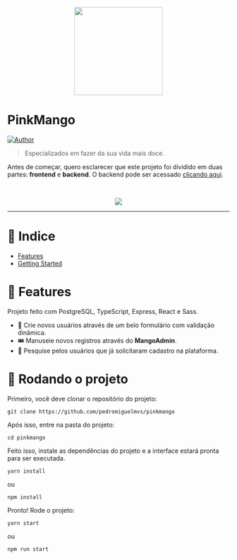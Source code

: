 <p align="center">
   <img src="https://i.imgur.com/m2qhrGe.png" width="200"/>
</p>

# PinkMango





[![Author](https://img.shields.io/badge/author-PedroMiguel-D54F44?style=flat-square)](https://github.com/pedromiguelmvs)


> Especializados em fazer da sua vida mais doce.

Antes de começar, quero esclarecer que este projeto foi dividido em duas partes: __frontend__ e __backend__. O backend pode ser acessado [clicando aqui](https://github.com/pedromiguelmvs/pinkmangob).

<br />
<p align="center"><img src="https://i.imgur.com/XeeSWk9.png"/></p>

---

# :pushpin: Indice

* [Features](#rocket-features)
* [Getting Started](#runner-rodando-o-projeto)


# :rocket: Features

Projeto feito com PostgreSQL, TypeScript, Express, React e Sass.

* 👤 Crie novos usuários através de um belo formulário com validação dinâmica.
* 🎟️ Manuseie novos registros através do __MangoAdmin__.
* 🔎 Pesquise pelos usuários que já solicitaram cadastro na plataforma.

# :runner: Rodando o projeto

Primeiro, você deve clonar o repositório do projeto:

```git clone https://github.com/pedromiguelmvs/pinkmango```

Após isso, entre na pasta do projeto:

```cd pinkmango```

Feito isso, instale as dependências do projeto e a interface estará pronta para ser executada.

```yarn install```

ou

```npm install```


Pronto! Rode o projeto:

```yarn start```

ou

```npm run start```

